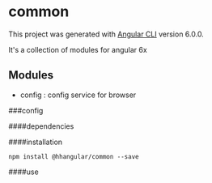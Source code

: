 # common

This project was generated with [Angular CLI](https://github.com/angular/angular-cli) version 6.0.0.

It's a collection of modules for angular 6x

## Modules
  - config : config service for browser

###config


####dependencies

####installation

```
npm install @hhangular/common --save
```

####use

